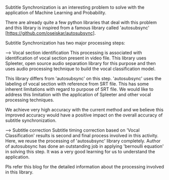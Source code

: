 Subtitle Synchronization is an interesting problem to solve with the application of 
Machine Learning and Probability.

There are already quite a few python libraries that deal with this problem and this
library is inspired from a famous library called 'autosubsync' [https://github.com/oseiskar/autosubsync].

Subtitle Synchronization has two major processing steps:

--> Vocal section identification
    This processing is associated with identification of vocal section present in video file. This library
uses Spleeter, open source audio separation library for this purpose and then uses audio processing
technique to build the vocal classification model.

This library differs from 'autosubsync' on this step. 'autosubsync' uses the labeling of vocal section
with reference from SRT file. This has some inherent limitations with regard to purpose of SRT file.
We would like to address this limitation with the application of Spleeter and other vocal processing
techniques.

We achieve very high accuracy with the current method and we believe this improved accuracy
would have a positive impact on the overall accuracy of subtitle synchronization.

--> Subtitle correction
    Subtitle timing correction based on 'Vocal Classification' results is second and final process involved in this activity.
Here, we reuse the processing of 'autosubsync' library completely. Author of autosubsync has done an
outstanding job in applying 'bernoulli equation' in solving this step. It was a
very good learning for us to understand the application. 

Pls refer this blog for the detailed information about the processing involved in this library. 